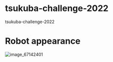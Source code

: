 # tsukuba-challenge-2022
tsukuba-challenge-2022

# Robot appearance

![image_67142401](https://user-images.githubusercontent.com/52307432/193040378-10144aaf-560e-4392-958f-2924c9b9df00.JPG)
